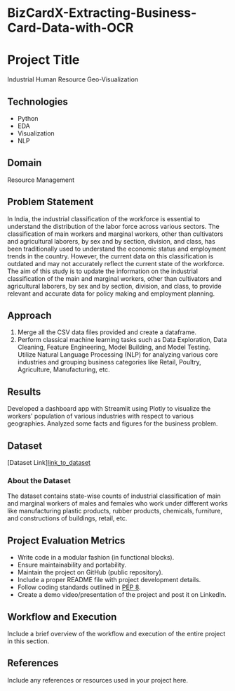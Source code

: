 # BizCardX-Extracting-Business-Card-Data-with-OCR
# Project Title

Industrial Human Resource Geo-Visualization

## Technologies

- Python
- EDA
- Visualization
- NLP

## Domain

Resource Management

## Problem Statement

In India, the industrial classification of the workforce is essential to understand the distribution of the labor force across various sectors. The classification of main workers and marginal workers, other than cultivators and agricultural laborers, by sex and by section, division, and class, has been traditionally used to understand the economic status and employment trends in the country. However, the current data on this classification is outdated and may not accurately reflect the current state of the workforce. The aim of this study is to update the information on the industrial classification of the main and marginal workers, other than cultivators and agricultural laborers, by sex and by section, division, and class, to provide relevant and accurate data for policy making and employment planning.

## Approach

1. Merge all the CSV data files provided and create a dataframe.
2. Perform classical machine learning tasks such as Data Exploration, Data Cleaning, Feature Engineering, Model Building, and Model Testing. Utilize Natural Language Processing (NLP) for analyzing various core industries and grouping business categories like Retail, Poultry, Agriculture, Manufacturing, etc.

## Results

Developed a dashboard app with Streamlit using Plotly to visualize the workers' population of various industries with respect to various geographies. Analyzed some facts and figures for the business problem.

## Dataset

[Dataset Link][link_to_dataset](https://drive.google.com/drive/folders/1lGw-OeZVAHeIH1cvNBiGClRiRmbQ-0qm?usp=share_link)

### About the Dataset

The dataset contains state-wise counts of industrial classification of main and marginal workers of males and females who work under different works like manufacturing plastic products, rubber products, chemicals, furniture, and constructions of buildings, retail, etc.

## Project Evaluation Metrics

- Write code in a modular fashion (in functional blocks).
- Ensure maintainability and portability.
- Maintain the project on GitHub (public repository).
- Include a proper README file with project development details.
- Follow coding standards outlined in [PEP 8](https://www.python.org/dev/peps/pep-0008/).
- Create a demo video/presentation of the project and post it on LinkedIn.

## Workflow and Execution

Include a brief overview of the workflow and execution of the entire project in this section.

## References

Include any references or resources used in your project here.

